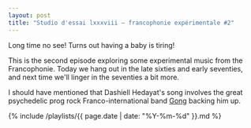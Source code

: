 ```yaml
---
layout: post
title: "Studio d'essai lxxxviii – francophonie expérimentale #2"
---
```


Long time no see! Turns out having a baby is tiring!

This is the second episode exploring some experimental music from the Francophonie. Today we hang out in the late sixties and early seventies, and next time we'll linger in the seventies a bit more.

I should have mentioned that Dashiell Hedayat's song involves the great psychedelic prog rock Franco-international band [Gong](https://musicbrainz.org/artist/5927990e-34bb-493f-b5da-b7b28d43698f) backing him up.

 {% include /playlists/{{ page.date | date: "%Y-%m-%d" }}.md %}

